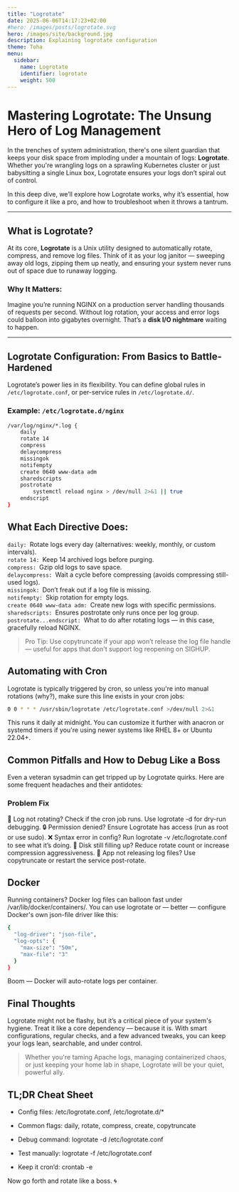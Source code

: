 ```yaml
---
title: "Logrotate"
date: 2025-06-06T14:17:23+02:00
#hero: /images/posts/logrotate.svg
hero: /images/site/background.jpg
description: Explaining logrotate configuration
theme: Toha
menu:
  sidebar:
    name: Logrotate
    identifier: logrotate
    weight: 500
---
```

# Mastering Logrotate: The Unsung Hero of Log Management

In the trenches of system administration, there's one silent guardian that keeps your disk space from imploding under a mountain of logs: **Logrotate**. Whether you're wrangling logs on a sprawling Kubernetes cluster or just babysitting a single Linux box, Logrotate ensures your logs don’t spiral out of control.

In this deep dive, we’ll explore how Logrotate works, why it’s essential, how to configure it like a pro, and how to troubleshoot when it throws a tantrum.

---

## What is Logrotate?

At its core, **Logrotate** is a Unix utility designed to automatically rotate, compress, and remove log files. Think of it as your log janitor — sweeping away old logs, zipping them up neatly, and ensuring your system never runs out of space due to runaway logging.

### Why It Matters:

Imagine you’re running NGINX on a production server handling thousands of requests per second. Without log rotation, your access and error logs could balloon into gigabytes overnight. That’s a **disk I/O nightmare** waiting to happen.

---

## Logrotate Configuration: From Basics to Battle-Hardened

Logrotate’s power lies in its flexibility. You can define global rules in `/etc/logrotate.conf`, or per-service rules in `/etc/logrotate.d/`.

### Example: `/etc/logrotate.d/nginx`

```bash
/var/log/nginx/*.log {
    daily
    rotate 14
    compress
    delaycompress
    missingok
    notifempty
    create 0640 www-data adm
    sharedscripts
    postrotate
        systemctl reload nginx > /dev/null 2>&1 || true
    endscript
}
```

## What Each Directive Does:  

`daily: `Rotate logs every day (alternatives: weekly, monthly, or custom intervals).  
`rotate 14: `Keep 14 archived logs before purging.  
`compress: `Gzip old logs to save space.  
`delaycompress: `Wait a cycle before compressing (avoids compressing still-used logs).  
`missingok: `Don’t freak out if a log file is missing.  
`notifempty: `Skip rotation for empty logs.  
`create 0640 www-data adm: `Create new logs with specific permissions.  
`sharedscripts: `Ensures postrotate only runs once per log group.  
`postrotate...endscript: `What to do after rotating logs — in this case, gracefully reload NGINX.  

> Pro Tip: Use copytruncate if your app won’t release the log file handle — useful for apps that don't support log reopening on SIGHUP.

## Automating with Cron

Logrotate is typically triggered by cron, so unless you're into manual rotations (why?), make sure this line exists in your cron jobs:

```bash
0 0 * * * /usr/sbin/logrotate /etc/logrotate.conf >/dev/null 2>&1
```

This runs it daily at midnight. You can customize it further with anacron or systemd timers if you're using newer systems like RHEL 8+ or Ubuntu 22.04+.
## Common Pitfalls and How to Debug Like a Boss

Even a veteran sysadmin can get tripped up by Logrotate quirks. Here are some frequent headaches and their antidotes:
### Problem	Fix
🔁 Log not rotating?	Check if the cron job runs. Use logrotate -d for dry-run debugging.
🔒 Permission denied?	Ensure Logrotate has access (run as root or use sudo).
❌ Syntax error in config?	Run logrotate -v /etc/logrotate.conf to see what it’s doing.
💾 Disk still filling up?	Reduce rotate count or increase compression aggressiveness.
🔄 App not releasing log files?	Use copytruncate or restart the service post-rotate.

## Docker
Running containers? Docker log files can balloon fast under /var/lib/docker/containers/. You can use logrotate or — better — configure Docker's own json-file driver like this:
```bash
{
  "log-driver": "json-file",
  "log-opts": {
    "max-size": "50m",
    "max-file": "3"
  }
}
```
Boom — Docker will auto-rotate logs per container.
## Final Thoughts

Logrotate might not be flashy, but it’s a critical piece of your system's hygiene. Treat it like a core dependency — because it is. With smart configurations, regular checks, and a few advanced tweaks, you can keep your logs lean, searchable, and under control.

> Whether you're taming Apache logs, managing containerized chaos, or just keeping your home lab in shape, Logrotate will be your quiet, powerful ally.
## TL;DR Cheat Sheet

- Config files: /etc/logrotate.conf, /etc/logrotate.d/*

- Common flags: daily, rotate, compress, create, copytruncate

- Debug command: logrotate -d /etc/logrotate.conf

- Test manually: logrotate -f /etc/logrotate.conf

- Keep it cron’d: crontab -e

Now go forth and rotate like a boss. 🌀
